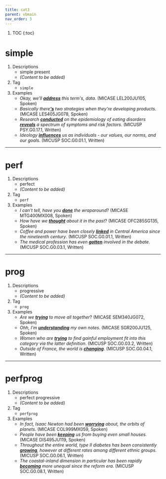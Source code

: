 ```yaml
---
title: cat3
parent: vbmain
nav_order: 3
---
```

1. TOC
{:toc}

# simple

1. Descriptions
    - simple present
    - *(Content to be added)*
2. Tag
    - `simple`
3. Examples
    - *Okay, we'll <ins>**address**</ins> this term's, data*. (MICASE LEL200JU105, Spoken)
    - *Basically there<ins>**'s**</ins> two strategies when they're developing products*. (MICASE LES405JG078, Spoken)
    - *Research <ins>**conducted**</ins> on the epidemiology of eating disorders <ins>**reveals**</ins> a spectrum of symptoms and risk factors*. (MICUSP PSY.G0.17.1, Written)
    - *Ideology <ins>**influences**</ins> us as individuals - our values, our norms, and our goals*. (MICUSP SOC.G0.01.1, Written)

---

# perf

1. Descriptions
    - perfect
    - *(Content to be added)*
2. Tag
    - `perf`
3. Examples
    - *I can't tell, have you <ins>**done**</ins> the wraparound*? (MICASE MTG400MX008, Spoken)
    - *How have we <ins>**thought**</ins> about it in the past*? (MICASE OFC285SG135, Spoken)
    - *Coffee and power have been closely <ins>**linked**</ins> in Central America since the nineteenth century*. (MICUSP SOC.G0.01.1, Written)
    - *The medical profession has even <ins>**gotten**</ins> involved in the debate*. (MICUSP SOC.G0.03.1, Written)
    
---

# prog

1. Descriptions
    - progressive
    - *(Content to be added)*
2. Tag
    - `prog`
3. Examples
    - *Are we <ins>**trying**</ins> to move all together*? (MICASE SEM340JG072, Spoken)
    - *Ohh, I'm <ins>**understanding**</ins> my own notes*. (MICASE SGR200JU125, Spoken)
    - *Women who are <ins>**trying**</ins> to find gainful employment fit into this category via the latter definition*. (MICUSP SOC.G0.03.2, Written)
    - *Outside of France, the world is <ins>**changing**</ins>*. (MICUSP SOC.G0.04.1, Written)

---

# perfprog

1. Descriptions
    - perfect progressive
    - *(Content to be added)*
2. Tag
    - `perfprog`
3. Examples
    - *In fact, Isaac Newton had been <ins>**worrying**</ins> about, the orbits of planets*. (MICASE COL999MX059, Spoken)
    - *People have been <ins>**keeping**</ins> us from buying even small houses*. (MICASE DIS495JU119, Spoken)
    - *Throughout the entire world, type II diabetes has been consistently <ins>**growing**</ins>, however at different rates among different ethnic groups*. (MICUSP SOC.G0.06.1, Written)
    - *The coastal-inland dimension in particular has been rapidly <ins>**becoming**</ins> more unequal since the reform era*. (MICUSP SOC.G0.08.1, Written)

